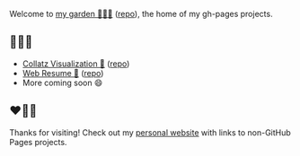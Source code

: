 Welcome to [my garden 👨🏽‍🌾](/) ([repo](https://github.com/jtaaa/jtaaa.github.io)), the home of my gh-pages projects.

## 🌱🌿🌴

- [Collatz Visualization 🔢](/collatz-visualization) ([repo](https://github.com/jtaaa/collatz-visualization))
- [Web Resume 📄](/web-resume) ([repo](https://github.com/jtaaa/web-resume))
- More coming soon 😄

## ❤️🖤🤍
Thanks for visiting!
Check out my [personal website](https://www.jallum.xyz/) with links to non-GitHub Pages projects.

